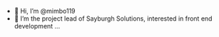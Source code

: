 - 👋 Hi, I’m @mimbo119
- 👀 I’m the project lead of Sayburgh Solutions, interested in front end development ...

<!---
mimbo119/mimbo119 is a ✨ special ✨ repository because its `README.md` (this file) appears on your GitHub profile.
You can click the Preview link to take a look at your changes.
--->
